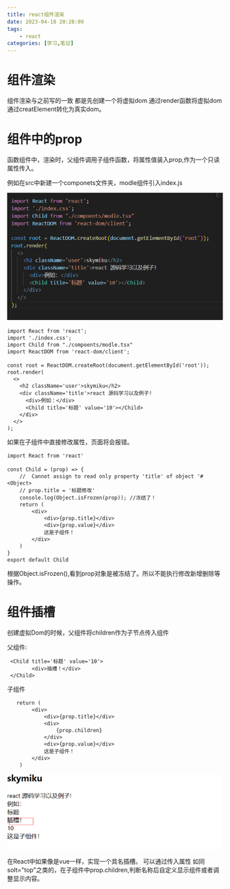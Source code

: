 ```yaml
---
title: react组件渲染
date: 2023-04-18 20:28:09
tags:
    - react
categories: [学习,笔记]
---
```

# 组件渲染
组件渲染与之前写的一致
都是先创建一个将虚拟dom 通过render函数将虚拟dom 通过creatElement转化为真实dom。
<!-- more -->

# 组件中的prop
函数组件中，渲染时，父组件调用子组件函数，将属性值装入prop,作为一个只读属性传入。

例如在src中新建一个componets文件夹，modle组件引入index.js

![Alt text](../../img/image3.png)

```
import React from 'react';
import './index.css';
import Child from "./compoents/modle.tsx"
import ReactDOM from 'react-dom/client';

const root = ReactDOM.createRoot(document.getElementById('root'));
root.render(
  <>
    <h2 className='user'>skymiku</h2>
    <div className='title'>react 源码学习以及例子!
      <div>例如：</div>
      <Child title='标题' value='10'></Child>
    </div>
  </>
);

```

如果在子组件中直接修改属性，页面将会报错。

```
import React from 'react'

const Child = (prop) => {
    //  Cannot assign to read only property 'title' of object '#<Object>
    // prop.title = '标题修改'
    console.log(Object.isFrozen(prop)); //冻结了！
    return (
        <div>
            <div>{prop.title}</div>
            <div>{prop.value}</div>
            这是子组件！
        </div>
    )
}
export default Child
```
根据Object.isFrozen(),看到prop对象是被冻结了。所以不能执行修改新增删除等操作。

# 组件插槽

创建虚拟Dom的时候，父组件将children作为子节点传入组件

父组件:

```
 <Child title='标题' value='10'>
        <div>插槽！</div>
 </Child>
```

子组件

```
   return (
        <div>
            <div>{prop.title}</div>
            <div>
                {prop.children}
            </div>
            <div>{prop.value}</div>
            这是子组件！
        </div>
    )
```

![Alt text](../../img/image4.png)

在React中如果像是vue一样，实现一个具名插槽。
可以通过传入属性 如同 solt="top"之类的，在子组件中prop.children,判断名称后自定义显示组件或者调整显示内容。

